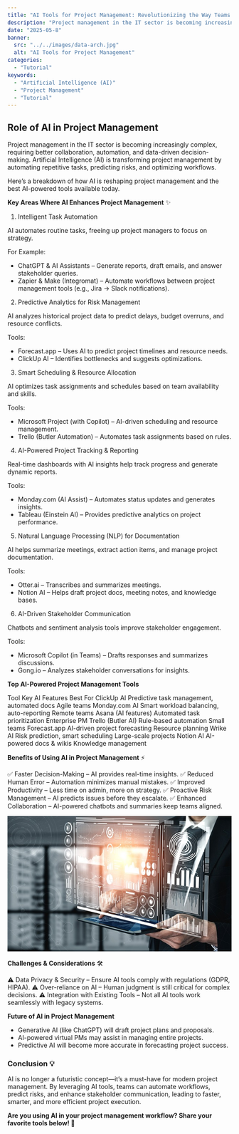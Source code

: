 ```yaml
---
title: "AI Tools for Project Management: Revolutionizing the Way Teams Work"
description: "Project management in the IT sector is becoming increasingly complex, requiring better collaboration, automation, and data-driven decision-making."
date: "2025-05-8"
banner:
  src: "../../images/data-arch.jpg"
  alt: "AI Tools for Project Management"
categories:
  - "Tutorial"
keywords:
  - "Artificial Intelligence (AI)"
  - "Project Management"
  - "Tutorial"
---
```



## Role of AI in Project Management

Project management in the IT sector is becoming increasingly complex, requiring better collaboration, automation, and data-driven decision-making. Artificial Intelligence (AI) is transforming project management by automating repetitive tasks, predicting risks, and optimizing workflows.

Here’s a breakdown of how AI is reshaping project management and the best AI-powered tools available today.

**Key Areas Where AI Enhances Project Management** ✨

1. Intelligent Task Automation

AI automates routine tasks, freeing up project managers to focus on strategy.

For Example:
* ChatGPT & AI Assistants – Generate reports, draft emails, and answer stakeholder queries.
* Zapier & Make (Integromat) – Automate workflows between project management tools (e.g., Jira → Slack notifications).

2. Predictive Analytics for Risk Management

AI analyzes historical project data to predict delays, budget overruns, and resource conflicts.

Tools:
* Forecast.app – Uses AI to predict project timelines and resource needs.
* ClickUp AI – Identifies bottlenecks and suggests optimizations.


3. Smart Scheduling & Resource Allocation

AI optimizes task assignments and schedules based on team availability and skills.

Tools:
* Microsoft Project (with Copilot) – AI-driven scheduling and resource management.
* Trello (Butler Automation) – Automates task assignments based on rules.

4. AI-Powered Project Tracking & Reporting

Real-time dashboards with AI insights help track progress and generate dynamic reports.

Tools:
* Monday.com (AI Assist) – Automates status updates and generates insights.
* Tableau (Einstein AI) – Provides predictive analytics on project performance.

5. Natural Language Processing (NLP) for Documentation

AI helps summarize meetings, extract action items, and manage project documentation.

Tools:
* Otter.ai – Transcribes and summarizes meetings.
* Notion AI – Helps draft project docs, meeting notes, and knowledge bases.

6. AI-Driven Stakeholder Communication

Chatbots and sentiment analysis tools improve stakeholder engagement.

Tools:
* Microsoft Copilot (in Teams) – Drafts responses and summarizes discussions.
* Gong.io – Analyzes stakeholder conversations for insights.

**Top AI-Powered Project Management Tools**

Tool	Key AI Features	Best For
ClickUp AI	Predictive task management, automated docs	Agile teams
Monday.com AI	Smart workload balancing, auto-reporting	Remote teams
Asana (AI features)	Automated task prioritization	Enterprise PM
Trello (Butler AI)	Rule-based automation	Small teams
Forecast.app	AI-driven project forecasting	Resource planning
Wrike AI	Risk prediction, smart scheduling	Large-scale projects
Notion AI	AI-powered docs & wikis	Knowledge management


**Benefits of Using AI in Project Management** ⚡

✅ Faster Decision-Making – AI provides real-time insights.
✅ Reduced Human Error – Automation minimizes manual mistakes.
✅ Improved Productivity – Less time on admin, more on strategy.
✅ Proactive Risk Management – AI predicts issues before they escalate.
✅ Enhanced Collaboration – AI-powered chatbots and summaries keep teams aligned.


![This is the alt tag.](../../images/role-of-ai-in-project-management.jpg "Role of AI in Project Management (https://amreshasoomro.netlify.app).")


**Challenges & Considerations** 🛠️

⚠️ Data Privacy & Security – Ensure AI tools comply with regulations (GDPR, HIPAA).
⚠️ Over-reliance on AI – Human judgment is still critical for complex decisions.
⚠️ Integration with Existing Tools – Not all AI tools work seamlessly with legacy systems.


**Future of AI in Project Management**

* Generative AI (like ChatGPT) will draft project plans and proposals.
* AI-powered virtual PMs may assist in managing entire projects.
* Predictive AI will become more accurate in forecasting project success.


### Conclusion 💡

AI is no longer a futuristic concept—it’s a must-have for modern project management. By leveraging AI tools, teams can automate workflows, predict risks, and enhance stakeholder communication, leading to faster, smarter, and more efficient project execution.

**Are you using AI in your project management workflow? Share your favorite tools below! 🚀**

